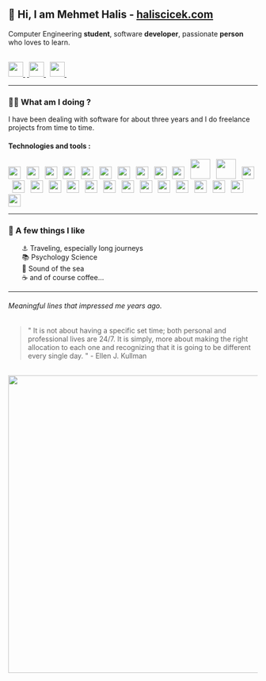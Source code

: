 ## 👋 Hi, I am Mehmet Halis - [haliscicek.com](http://haliscicek.com)
Computer Engineering **student**, software **developer**, passionate **person** who loves to learn.

</br>
<a href='https://www.linkedin.com/in/mehmethalis/'> <img src="https://cdn4.iconfinder.com/data/icons/colorful-guache-social-media-logos-1/159/social-media_linkedin-512.png" width="30"> </a>&nbsp;<a href='https://www.instagram.com/halisscicek/'> <img src="https://cdn4.iconfinder.com/data/icons/colorful-guache-social-media-logos-1/155/social-media_instagram-black-512.png" width="30"> </a>&nbsp; <a href='mailto:mehmethaliscicek@outlook.com'> <img src="https://cdn3.iconfinder.com/data/icons/colorful-guache-social-media-logos-1/154/social-media_email_new-3-512.png" width="30"> </a>&nbsp;



------------
### 👨‍💻   What am I doing ?
I have been dealing with software for about three years and I do freelance projects from time to time.
#### Technologies and tools :
<img src="https://cdn.svgporn.com/logos/javascript.svg" width="25"> &nbsp; <img src="https://cdn.svgporn.com/logos/typescript-icon.svg" width="25"> &nbsp; <img src="https://cdn.svgporn.com/logos/java.svg" width="25"> &nbsp; <img src="https://cdn.svgporn.com/logos/python.svg" width="25"> &nbsp; <img src="https://cdn.svgporn.com/logos/nodejs.svg" width="25"> &nbsp; <img src="https://cdn.svgporn.com/logos/express.svg" width="25"> &nbsp; <img src="https://cdn.svgporn.com/logos/graphql.svg" width="25"> &nbsp; <img src="https://cdn.svgporn.com/logos/react.svg" width="25"> &nbsp; <img src="https://cdn.svgporn.com/logos/redux.svg" width="25"> &nbsp; <img src="https://cdn.svgporn.com/logos/apollostack.svg" width="25"> &nbsp; <img src="https://cdn.svgporn.com/logos/mongodb.svg" width="40"> &nbsp; <img src="https://cdn.svgporn.com/logos/spring.svg" width="40"> &nbsp; <img src="https://cdn.svgporn.com/logos/hibernate.svg" width="25"> &nbsp; <img src="https://cdn.svgporn.com/logos/maven.svg" width="25"> &nbsp; <img src="https://cdn.svgporn.com/logos/mysql.svg" width="25"> &nbsp; <img src="https://cdn.svgporn.com/logos/jupyter.svg" width="25"> &nbsp; <img src="https://cdn.svgporn.com/logos/nextjs-icon.svg" width="25"> &nbsp; <img src="https://cdn.svgporn.com/logos/heroku-icon.svg" width="25"> &nbsp; <img src="https://cdn.svgporn.com/logos/vercel.svg" width="25"> &nbsp; <img src="https://cdn.svgporn.com/logos/firebase.svg" width="25"> &nbsp; <img src="https://cdn.svgporn.com/logos/netlify.svg" width="25"> &nbsp; <img src="https://cdn.svgporn.com/logos/ant-design.svg" width="25">  &nbsp; <img src="https://cdn.svgporn.com/logos/semantic-ui.svg" width="25">  &nbsp; <img src="https://cdn.svgporn.com/logos/webstorm.svg" width="25">  &nbsp; <img src="https://cdn.svgporn.com/logos/intellij-idea.svg" width="25">  &nbsp; <img src="https://cdn.svgporn.com/logos/visual-studio-code.svg" width="25"> &nbsp; <img src="https://cdn.svgporn.com/logos/eclipse-icon.svg" width="25"> 

----------
### 🖤 A few things I like
&nbsp;&nbsp;&nbsp;&nbsp;&nbsp;&nbsp;&nbsp;⚓ Traveling, especially long journeys </br>
&nbsp;&nbsp;&nbsp;&nbsp;&nbsp;&nbsp;&nbsp;📚 Psychology Science </br>
&nbsp;&nbsp;&nbsp;&nbsp;&nbsp;&nbsp;&nbsp;🌊 Sound of the sea </br>
&nbsp;&nbsp;&nbsp;&nbsp;&nbsp;&nbsp;&nbsp;☕ and of course coffee...

-----
###### Meaningful lines that impressed me years ago.
> " It is not about having a specific set time; both personal and professional lives are 24/7. It is simply, more about making the right allocation to each one and recognizing that it is going to be different every single day. " - Ellen J. Kullman


</br>
<img width=600 src="https://wakatime.com/share/@mehmethalis/a03e44bc-2596-4ae3-a50f-b00320ac9bce.svg">
